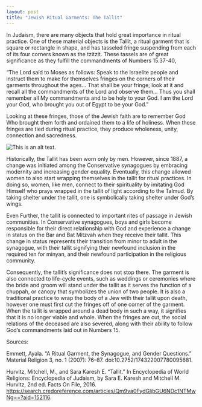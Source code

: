 ```yaml
---
layout: post
title: "Jewish Ritual Garments: The Tallit"
---
```


In Judaism, there are many objects that hold great importance in ritual practice. One of these material objects is the Tallit, a ritual garment that is square or rectangle in shape, and has tasseled fringe suspending from each of its four corners known as the tzitzit. These tassels are of great significance as they fulfill the commandments of Numbers 15.37-40, 

“The Lord said to Moses as follows: Speak to the Israelite people and instruct them to make for themselves fringes on the corners of their garments throughout the ages... That shall be your fringe; look at it and recall all the commandments of the Lord and observe them... Thus you shall remember all My commandments and to be holy to your God. I am the Lord your God, who brought you out of Egypt to be your God.” 

Looking at these fringes, those of the Jewish faith are to remember God Who brought them forth and ordained them to a life of holiness. When these fringes are tied during ritual practice, they produce wholeness, unity, connection and sacredness.

![This is an alt text.](https://www.google.com/url?sa=i&url=https%3A%2F%2Fannaabramzon.com%2Fblogs%2Fanna-abramzon-studio%2Ftallit-for-women&psig=AOvVaw1EVHSvfW1Uw4a7x0webfrL&ust=1729545648531000&source=images&cd=vfe&opi=89978449&ved=0CBQQjRxqFwoTCJigkuLxnYkDFQAAAAAdAAAAABAj "Jerusalem Tallit.” Anna Abramzon. Photograph. Accessed October 20, 2024. https://annaabramzon.com/en-ca/blogs/anna-abramzon-studio/tallit-for-women.")

Historically, the Tallit has been worn only by men. However, since 1887, a change was initiated among the Conservative synagogues by embracing modernity and increasing gender equality. Eventually, this change allowed women to also start wrapping themselves in the tallit for ritual practices. In doing so, women, like men, connect to their spirituality by imitating God Himself who prays wrapped in the tallit of light according to the Talmud. By taking shelter under the tallit, one is symbolically taking shelter under God’s wings. 

Even Further, the tallit is connected to important rites of passage in Jewish communities. In Conservative synagogues, boys and girls become responsible for their direct relationship with God and experience a change in status on the Bar and Bat Mitzvah when they receive their tallit. This change in status represents their transition from minor to adult in the synagogue, with their tallit signifying their newfound inclusion in the required ten for minyan, and their newfound participation in the religious community. 

Consequently, the tallit’s significance does not stop there. The garment is also connected to life-cycle events, such as weddings or ceremonies where the bride and groom will stand under the tallit as it serves the function of a chuppah, or canopy that symbolizes the union of two people. It is also a traditional practice to wrap the body of a Jew with their tallit upon death, however one must first cut the fringes off of one corner of the garment. When the tallit is wrapped around a dead body in such a way, it signifies that it is no longer viable and whole. When the fringes are cut, the social relations of the deceased are also severed, along with their ability to follow God’s commandments laid out in Numbers 15. 

Sources: 

Emmett, Ayala. “A Ritual Garment, the Synagogue, and Gender Questions.” Material Religion 3, no. 1 (2007): 76–87. doi:10.2752/174322007780095681.

Hurvitz, Mitchell, M., and Sara Karesh E. “Tallit.” In Encyclopedia of World Religions: Encyclopedia of Judaism, by Sara E. Karesh and Mitchell M. Hurvitz, 2nd ed. Facts On File, 2016. https://search.credoreference.com/articles/Qm9va0FydGljbGU6NDc1NTMwNg==?aid=152116.
